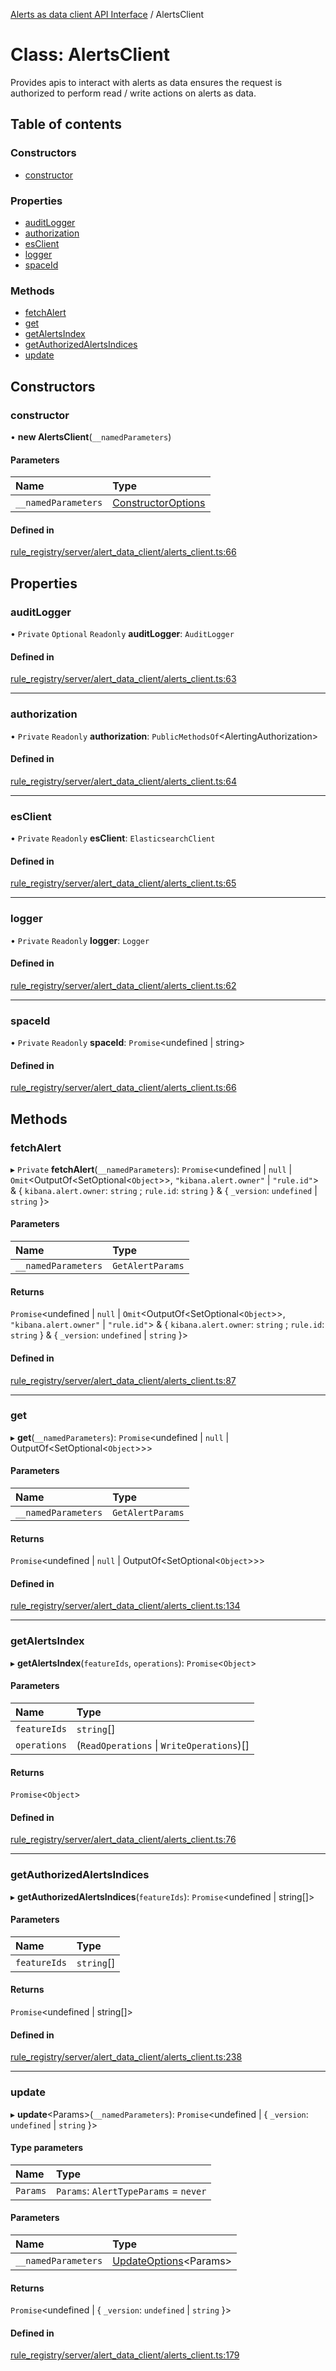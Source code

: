 [Alerts as data client API Interface](../alerts_client_api.md) / AlertsClient

# Class: AlertsClient

Provides apis to interact with alerts as data
ensures the request is authorized to perform read / write actions
on alerts as data.

## Table of contents

### Constructors

- [constructor](alertsclient.md#constructor)

### Properties

- [auditLogger](alertsclient.md#auditlogger)
- [authorization](alertsclient.md#authorization)
- [esClient](alertsclient.md#esclient)
- [logger](alertsclient.md#logger)
- [spaceId](alertsclient.md#spaceid)

### Methods

- [fetchAlert](alertsclient.md#fetchalert)
- [get](alertsclient.md#get)
- [getAlertsIndex](alertsclient.md#getalertsindex)
- [getAuthorizedAlertsIndices](alertsclient.md#getauthorizedalertsindices)
- [update](alertsclient.md#update)

## Constructors

### constructor

• **new AlertsClient**(`__namedParameters`)

#### Parameters

| Name | Type |
| :------ | :------ |
| `__namedParameters` | [ConstructorOptions](../interfaces/constructoroptions.md) |

#### Defined in

[rule_registry/server/alert_data_client/alerts_client.ts:66](https://github.com/elastic/kibana/blob/48e1b91d751/x-pack/plugins/rule_registry/server/alert_data_client/alerts_client.ts#L66)

## Properties

### auditLogger

• `Private` `Optional` `Readonly` **auditLogger**: `AuditLogger`

#### Defined in

[rule_registry/server/alert_data_client/alerts_client.ts:63](https://github.com/elastic/kibana/blob/48e1b91d751/x-pack/plugins/rule_registry/server/alert_data_client/alerts_client.ts#L63)

___

### authorization

• `Private` `Readonly` **authorization**: `PublicMethodsOf`<AlertingAuthorization\>

#### Defined in

[rule_registry/server/alert_data_client/alerts_client.ts:64](https://github.com/elastic/kibana/blob/48e1b91d751/x-pack/plugins/rule_registry/server/alert_data_client/alerts_client.ts#L64)

___

### esClient

• `Private` `Readonly` **esClient**: `ElasticsearchClient`

#### Defined in

[rule_registry/server/alert_data_client/alerts_client.ts:65](https://github.com/elastic/kibana/blob/48e1b91d751/x-pack/plugins/rule_registry/server/alert_data_client/alerts_client.ts#L65)

___

### logger

• `Private` `Readonly` **logger**: `Logger`

#### Defined in

[rule_registry/server/alert_data_client/alerts_client.ts:62](https://github.com/elastic/kibana/blob/48e1b91d751/x-pack/plugins/rule_registry/server/alert_data_client/alerts_client.ts#L62)

___

### spaceId

• `Private` `Readonly` **spaceId**: `Promise`<undefined \| string\>

#### Defined in

[rule_registry/server/alert_data_client/alerts_client.ts:66](https://github.com/elastic/kibana/blob/48e1b91d751/x-pack/plugins/rule_registry/server/alert_data_client/alerts_client.ts#L66)

## Methods

### fetchAlert

▸ `Private` **fetchAlert**(`__namedParameters`): `Promise`<undefined \| ``null`` \| `Omit`<OutputOf<SetOptional<`Object`\>\>, ``"kibana.alert.owner"`` \| ``"rule.id"``\> & { `kibana.alert.owner`: `string` ; `rule.id`: `string`  } & { `_version`: `undefined` \| `string`  }\>

#### Parameters

| Name | Type |
| :------ | :------ |
| `__namedParameters` | `GetAlertParams` |

#### Returns

`Promise`<undefined \| ``null`` \| `Omit`<OutputOf<SetOptional<`Object`\>\>, ``"kibana.alert.owner"`` \| ``"rule.id"``\> & { `kibana.alert.owner`: `string` ; `rule.id`: `string`  } & { `_version`: `undefined` \| `string`  }\>

#### Defined in

[rule_registry/server/alert_data_client/alerts_client.ts:87](https://github.com/elastic/kibana/blob/48e1b91d751/x-pack/plugins/rule_registry/server/alert_data_client/alerts_client.ts#L87)

___

### get

▸ **get**(`__namedParameters`): `Promise`<undefined \| ``null`` \| OutputOf<SetOptional<`Object`\>\>\>

#### Parameters

| Name | Type |
| :------ | :------ |
| `__namedParameters` | `GetAlertParams` |

#### Returns

`Promise`<undefined \| ``null`` \| OutputOf<SetOptional<`Object`\>\>\>

#### Defined in

[rule_registry/server/alert_data_client/alerts_client.ts:134](https://github.com/elastic/kibana/blob/48e1b91d751/x-pack/plugins/rule_registry/server/alert_data_client/alerts_client.ts#L134)

___

### getAlertsIndex

▸ **getAlertsIndex**(`featureIds`, `operations`): `Promise`<`Object`\>

#### Parameters

| Name | Type |
| :------ | :------ |
| `featureIds` | `string`[] |
| `operations` | (`ReadOperations` \| `WriteOperations`)[] |

#### Returns

`Promise`<`Object`\>

#### Defined in

[rule_registry/server/alert_data_client/alerts_client.ts:76](https://github.com/elastic/kibana/blob/48e1b91d751/x-pack/plugins/rule_registry/server/alert_data_client/alerts_client.ts#L76)

___

### getAuthorizedAlertsIndices

▸ **getAuthorizedAlertsIndices**(`featureIds`): `Promise`<undefined \| string[]\>

#### Parameters

| Name | Type |
| :------ | :------ |
| `featureIds` | `string`[] |

#### Returns

`Promise`<undefined \| string[]\>

#### Defined in

[rule_registry/server/alert_data_client/alerts_client.ts:238](https://github.com/elastic/kibana/blob/48e1b91d751/x-pack/plugins/rule_registry/server/alert_data_client/alerts_client.ts#L238)

___

### update

▸ **update**<Params\>(`__namedParameters`): `Promise`<undefined \| { `_version`: `undefined` \| `string`  }\>

#### Type parameters

| Name | Type |
| :------ | :------ |
| `Params` | `Params`: `AlertTypeParams` = `never` |

#### Parameters

| Name | Type |
| :------ | :------ |
| `__namedParameters` | [UpdateOptions](../interfaces/updateoptions.md)<Params\> |

#### Returns

`Promise`<undefined \| { `_version`: `undefined` \| `string`  }\>

#### Defined in

[rule_registry/server/alert_data_client/alerts_client.ts:179](https://github.com/elastic/kibana/blob/48e1b91d751/x-pack/plugins/rule_registry/server/alert_data_client/alerts_client.ts#L179)
